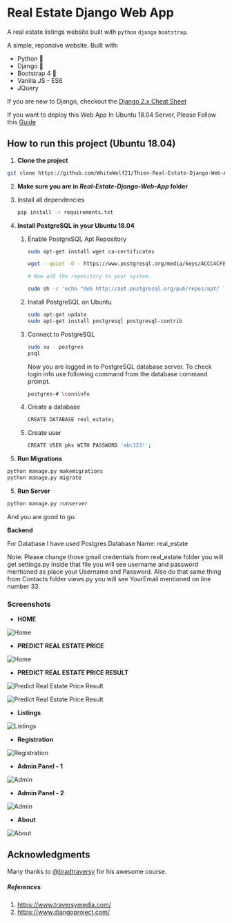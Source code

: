 # Real Estate Django Web App

A real estate listings website built with `python` `django` `bootstrap`.

A simple, reponsive  website. Built with:

- Python 🐍
- Django 🎸
- Bootstrap 4 🌈
- Vanilla JS - ES6
- JQuery

If you are new to Django, checkout the [Django 2.x Cheat Sheet](https://github.com/WhiteWolf21/Thien-Real-Estate-Django-Web-App/tree/master/django_cheat_sheet.md)

If you want to deploy this Web App In Ubuntu 18.04 Server, Please Follow this [Guide](https://github.com/WhiteWolf21/Thien-Real-Estate-Django-Web-App/tree/master/screenshots/Django_Deployment_to_Ubuntu_18.04.md) 

## How to run this project (Ubuntu 18.04)

1. **Clone the project**

```sh
git clone https://github.com/WhiteWolf21/Thien-Real-Estate-Django-Web-App.git
```

2.  **Make sure you are in *Real-Estate-Django-Web-App* folder**

   1. Install all dependencies

      ```sh
      pip install -r requirements.txt
      ```

3. **Install PostgreSQL in your Ubuntu 18.04**

   1. Enable PostgreSQL Apt Repository

      ```sh
      sudo apt-get install wget ca-certificates
      
      wget --quiet -O - https://www.postgresql.org/media/keys/ACCC4CF8.asc | sudo apt-key add -
      
      # Now add the repository to your system.
      
      sudo sh -c 'echo "deb http://apt.postgresql.org/pub/repos/apt/ `lsb_release -cs`-pgdg main" >> /etc/apt/sources.list.d/pgdg.list'
      ```

   2. Install PostgreSQL on Ubuntu

      ```sh
      sudo apt-get update
      sudo apt-get install postgresql postgresql-contrib
      ```

   3. Connect to PostgreSQL

      ```sh
      sudo su - postgres
      psql
      ```

      Now you are logged in to PostgreSQL database server. To check login info use following command from the database command prompt.

      ```sh
      postgres-# \conninfo
      ```

   4. Create a database

      ```sh
      CREATE DATABASE real_estate;
      ```

   5. Create user 

      ```sh
      CREATE USER pks WITH PASSWORD 'abc123!';
      ```
   
4. **Run Migrations**

```sh
python manage.py makemigrations
python manage.py migrate
```

5. **Run Server**

```sh
python manage.py runserver 
```

And you are good to go. 



**Backend**

For Database I have used Postgres Database Name: real_estate

Note: Please change those gmail credentials from real_estate folder you will get settings.py inside that file you will see username and password mentioned as place your Username and Password. Also do that same thing from Contacts folder views.py you will see YourEmail mentioned on line number 33.

### Screenshots

- **HOME**

![Home](https://github.com/WhiteWolf21/Thien-Real-Estate-Django-Web-App/tree/master/screenshots/s1.JPG)

- **PREDICT REAL ESTATE PRICE**

![Home](https://github.com/WhiteWolf21/Thien-Real-Estate-Django-Web-App/tree/master/p1.JPG)

- **PREDICT REAL ESTATE PRICE RESULT**

![Predict Real Estate Price Result](https://github.com/WhiteWolf21/Thien-Real-Estate-Django-Web-App/tree/master/screenshots/p2.JPG)

![Predict Real Estate Price Result](https://github.com/WhiteWolf21/Thien-Real-Estate-Django-Web-App/tree/master/screenshots/p3.JPG)

- **Listings** 

![Listings](https://github.com/WhiteWolf21/Thien-Real-Estate-Django-Web-App/tree/master/screenshots/s3list.JPG)

- **Registration** 

![Registration](https://github.com/WhiteWolf21/Thien-Real-Estate-Django-Web-App/tree/master/screenshots/s4reg.JPG)

- **Admin Panel - 1**

![Admin](https://github.com/WhiteWolf21/Thien-Real-Estate-Django-Web-App/tree/master/screenshots/s5adm.JPG)

- **Admin Panel - 2**

![Admin](https://github.com/WhiteWolf21/Thien-Real-Estate-Django-Web-App/tree/master/screenshots/s6r.JPG)

- **About**

![About](https://github.com/WhiteWolf21/Thien-Real-Estate-Django-Web-App/tree/master/screenshots/s2about.JPG)


## Acknowledgments

Many thanks to [@bradtraversy](https://github.com/bradtraversy) for his awesome course.

##### References

1. https://www.traversymedia.com/
2. https://www.djangoproject.com/
